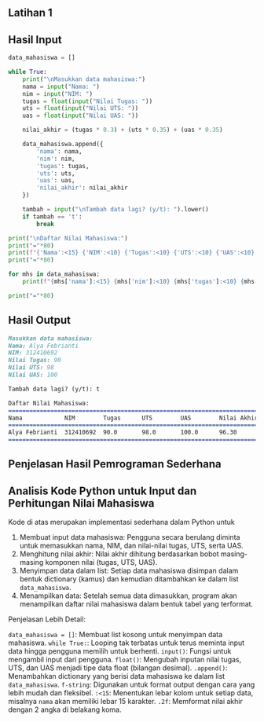 
## Latihan 1
## Hasil Input
```Python
data_mahasiswa = []

while True:
    print("\nMasukkan data mahasiswa:")
    nama = input("Nama: ")
    nim = input("NIM: ")
    tugas = float(input("Nilai Tugas: "))
    uts = float(input("Nilai UTS: "))
    uas = float(input("Nilai UAS: "))

    nilai_akhir = (tugas * 0.3) + (uts * 0.35) + (uas * 0.35)

    data_mahasiswa.append({
        'nama': nama,
        'nim': nim,
        'tugas': tugas,
        'uts': uts,
        'uas': uas,
        'nilai_akhir': nilai_akhir
    })

    tambah = input("\nTambah data lagi? (y/t): ").lower()
    if tambah == 't':
        break

print("\nDaftar Nilai Mahasiswa:")
print("="*80)
print(f"{'Nama':<15} {'NIM':<10} {'Tugas':<10} {'UTS':<10} {'UAS':<10} {'Nilai Akhir':<10}")
print("="*80)

for mhs in data_mahasiswa:
    print(f"{mhs['nama']:<15} {mhs['nim']:<10} {mhs['tugas']:<10} {mhs['uts']:<10} {mhs['uas']:<10} {mhs['nilai_akhir']:<10.2f}")

print("="*80)

```
## Hasil Output
````Markdown
Masukkan data mahasiswa:
Nama: Alya Febrianti
NIM: 312410692
Nilai Tugas: 90
Nilai UTS: 98
Nilai UAS: 100

Tambah data lagi? (y/t): t

Daftar Nilai Mahasiswa:
================================================================================
Nama            NIM        Tugas      UTS        UAS        Nilai Akhir
================================================================================
Alya Febrianti  312410692  90.0       98.0       100.0      96.30
================================================================================
````
## Penjelasan Hasil Pemrograman Sederhana
## Analisis Kode Python untuk Input dan Perhitungan Nilai Mahasiswa

Kode di atas merupakan implementasi sederhana dalam Python untuk

1. Membuat input data mahasiswa: Pengguna secara berulang diminta untuk memasukkan nama, NIM, dan nilai-nilai tugas, UTS, serta UAS.
2. Menghitung nilai akhir: Nilai akhir dihitung berdasarkan bobot masing-masing komponen nilai (tugas, UTS, UAS).
3. Menyimpan data dalam list: Setiap data mahasiswa disimpan dalam bentuk dictionary (kamus) dan kemudian ditambahkan ke dalam list `data_mahasiswa`.
4. Menampilkan data: Setelah semua data dimasukkan, program akan menampilkan daftar nilai mahasiswa dalam bentuk tabel yang terformat.

Penjelasan Lebih Detail:

`data_mahasiswa = []`: Membuat list kosong untuk menyimpan data mahasiswa.
`while True:`: Looping tak terbatas untuk terus meminta input data hingga pengguna memilih untuk berhenti.
`input()`: Fungsi untuk mengambil input dari pengguna.
`float()`: Mengubah inputan nilai tugas, UTS, dan UAS menjadi tipe data float (bilangan desimal).
`.append()`: Menambahkan dictionary yang berisi data mahasiswa ke dalam list `data_mahasiswa`.
`f-string`: Digunakan untuk format output dengan cara yang lebih mudah dan fleksibel.
`:<15`: Menentukan lebar kolom untuk setiap data, misalnya `nama` akan memiliki lebar 15 karakter.
`.2f`: Memformat nilai akhir dengan 2 angka di belakang koma.




